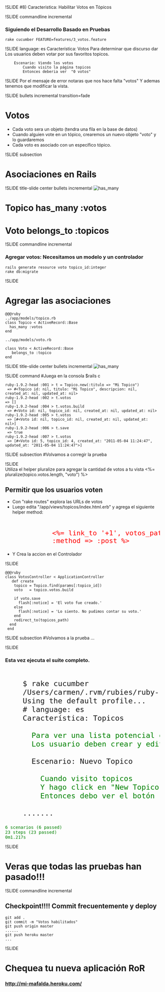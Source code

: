 !SLIDE 
#8) Caracteristica: Habilitar Votos en Tópicos 

!SLIDE commandline incremental
### Siguiendo el Desarrollo Basado en Pruebas
	rake cucumber FEATURE=features/3_votos.feature

!SLIDE
	language: es
	Característica: Votos
		Para determinar que discurso dar
		Los usuarios deben votar por sus favoritos topicos.

		Escenario: Viendo los votos
	    	Cuando visito la página topicos
	    	Entonces deberia ver  "0 votos"

!SLIDE
	Por el mensaje de error notaras que nos hace falta "votos"
	Y ademas tenemos que modificar la vista.

!SLIDE bullets incremental transition=fade
# Votos
* Cada voto sera un objeto (tendra una fila en la base de datos)
* Cuando alguien vote en un tópico, crearemos un nuevo objeto "voto" y lo guardaremos
* Cada voto es asociado con un específico tópico.

!SLIDE subsection
# Asociaciones en Rails

!SLIDE  title-slide center  bullets incremental
![has_many](/images/asociaciones_rails.png)

# Topico has_many :votos
# Voto belongs_to :topicos

!SLIDE commandline incremental 
### Agregar votos: Necesitamos un modelo y un controlador

	rails generate resource voto topico_id:integer
	rake db:migrate

!SLIDE   
# Agregar las asociaciones

	@@@ruby
	../app/models/topico.rb
	class Topico < ActiveRecord::Base
	  has_many :votos
	end

	../app/models/voto.rb

	class Voto < ActiveRecord::Base
	   belongs_to :topico
	end

!SLIDE  title-slide center  bullets incremental
![has_many](/images/asociaciones_rails.png)

!SLIDE command
#Juega en la consola
	$rails c

	ruby-1.9.2-head :001 > t = Topico.new(:titulo => "Mi Topico")
	 => #<Topico id: nil, titulo: "Mi Topico", descripcion: nil, created_at: nil, updated_at: nil> 
	ruby-1.9.2-head :002 > t.votos
	=> []
	ruby-1.9.2-head :004 > t.votos.build
	 => #<Voto id: nil, topico_id: nil, created_at: nil, updated_at: nil> 
	ruby-1.9.2-head :005 > t.votos
	 => [#<Voto id: nil, topico_id: nil, created_at: nil, updated_at: nil>] 
	ruby-1.9.2-head :006 > t.save
	 => true 
	ruby-1.9.2-head :007 > t.votos
	 => [#<Voto id: 5, topico_id: 4, created_at: "2011-05-04 11:24:47", updated_at: "2011-05-04 11:24:47">] 

!SLIDE subsection
#Volvamos a corregir la prueba 

!SLIDE  
	Utiliza el helper pluralize para agregar la cantidad de votos a tu vista
	<%= pluralize(topico.votos.length, "voto") %>

<!SLIDE bullets incremental>
## Permitir que los usuarios voten
* Con "rake routes" explora las URLs de votos 
* Luego edita "/app/views/topicos/index.html.erb" y agrega el siguiente helper method:

<pre style="font-size:22px; color:black; margin-left:100px; color:red;">	
	&#60;%= link_to '+1', votos_path(:topico_id => topico.id), 
	:method => :post %&#62;
</pre>
* Y Crea la accion en el Controlador  	

!SLIDE

	@@@ruby
	class VotosController < ApplicationController
	   def create
	    topico = Topico.find(params[:topico_id])
	    voto   = topico.votos.build

	    if voto.save
	      flash[:notice] = 'El voto fue creado.'
	    else
	      flash[:notice] = 'Lo siento. No pudimos contar su voto.'
	    end
	    redirect_to(topicos_path)
	  end
	 end
	
!SLIDE subsection
#Volvamos a la prueba ... 

!SLIDE
### Esta vez ejecuta el suite completo.
<pre style="font-size:1.7em; margin-left:0">	
	$ rake cucumber
	/Users/carmen/.rvm/rubies/ruby-1.9.2-p180/bin/ruby -S bundle exec cucumber  --profile default
	Using the default profile...
	# language: es
	Característica: Topicos
<div style="color:green; margin:0; padding:0">
	  Para ver una lista potencial de topicos
	  Los usuario deben crear y editar los mismos
</div>
	  Escenario: Nuevo Topico               # features/1_topicos.feature:6
<div style="color:green; margin:0; padding:0">
	    Cuando visito topicos               # features/step_definitions/web_steps_es.rb:29
	    Y hago click en "New Topico"        # features/step_definitions/web_steps_es.rb:33
	    Entonces debo ver el botón "Create" # features/step_definitions/topico_steps.rb:6
</div>
	.......
</pre>
<pre style="color:green">
6 scenarios (6 passed)
23 steps (23 passed)
0m1.217s
</pre>
!SLIDE
# Veras que todas las pruebas han pasado!!!


!SLIDE commandline incremental
## Checkpoint!!!! Commit frecuentemente y deploy 	
	git add .
	git commit -m "Votos habilitados"
	git push origin master
	......
	git push heroku master
	...
	
!SLIDE 
# Chequea tu nueva aplicación RoR
### http://mi-mafalda.heroku.com/	
	